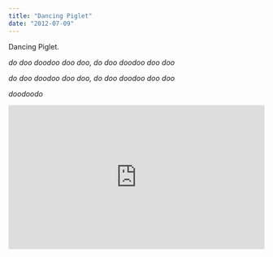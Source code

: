 ```yaml
---
title: "Dancing Piglet"
date: "2012-07-09"
---
```


Dancing Piglet.

_do doo doodoo doo doo, do doo doodoo doo doo_

_do doo doodoo doo doo, do doo doodoo doo doo_

_doodoodo_

<div style="padding:56.25% 0 0 0;position:relative;"><iframe src="https://player.vimeo.com/video/993516031?badge=0&amp;autopause=0&amp;player_id=0&amp;app_id=58479" frameborder="0" allow="autoplay; fullscreen; picture-in-picture; clipboard-write" style="position:absolute;top:0;left:0;width:100%;height:100%;" title="tumblr_m647j7d0bJ1r16syi_r1"></iframe></div><script src="https://player.vimeo.com/api/player.js"></script>
